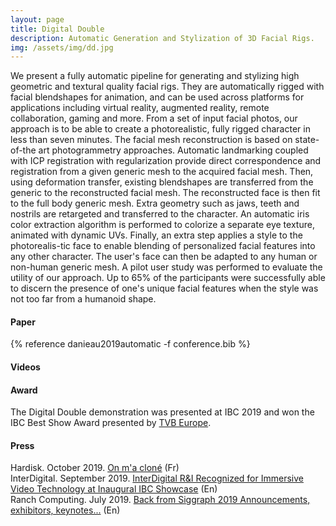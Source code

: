 ```yaml
---
layout: page
title: Digital Double
description: Automatic Generation and Stylization of 3D Facial Rigs.
img: /assets/img/dd.jpg
---
```


We present a fully automatic pipeline for generating and stylizing high geometric and textural quality facial rigs. They are automatically rigged with facial blendshapes for animation, and can be used across platforms for applications including virtual reality, augmented reality, remote collaboration, gaming and more. From a set of input facial photos, our approach is to be able to create a photorealistic, fully rigged character in less than seven minutes. The facial mesh reconstruction is based on state-of-the art photogrammetry approaches. Automatic landmarking coupled with ICP registration with regularization provide direct correspondence and registration from a given generic mesh to the acquired facial mesh. Then, using deformation transfer, existing blendshapes are transferred from the generic to the reconstructed facial mesh. The reconstructed face is then fit to the full body generic mesh. Extra geometry such as jaws, teeth and nostrils are retargeted and transferred to the character. An automatic iris color extraction algorithm is performed to colorize a separate eye texture, animated with dynamic UVs. Finally, an extra step applies a style to the photorealis-tic face to enable blending of personalized facial features into any other character. The user's face can then be adapted to any human or non-human generic mesh. A pilot user study was performed to evaluate the utility of our approach. Up to 65% of the participants were successfully able to discern the presence of one's unique facial features when the style was not too far from a humanoid shape.

#### Paper

{% reference danieau2019automatic -f conference.bib %}

#### Videos 
<div class="video_row">
    <object type="text/html" data="http://www.dailymotion.com/embed/video/x72iin7" style="width:700px;height:394px;"></object>
</div>
<div class="video_row">
    <object type="text/html" data="http://www.youtube.com/embed/NRnCYlXJSQc" style="width:700px;height:394px;"></object>
</div>

#### Award

The Digital Double demonstration was presented at IBC 2019 and won the IBC Best Show Award presented by [TVB Europe](https://www.tvbeurope.com/business/best-of-show-at-ibc-2019-winners-announced).

#### Press

Hardisk. October 2019. [On m'a cloné](https://www.youtube.com/watch?v=kDSI132lqEU) (Fr)<br />
InterDigital. September 2019. [InterDigital R&I Recognized for Immersive Video Technology at Inaugural IBC Showcase](https://www.interdigital.com/post/interdigital-ri-recognized-for-immersive-video-technology-at-inaugural-ibc-showcase) (En) <br />
Ranch Computing. July 2019. [Back from Siggraph 2019 Announcements, exhibitors, keynotes...](https://blog.ranchcomputing.com/back-from-siggraph-2019) (En)